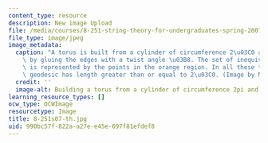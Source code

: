 ```yaml
---
content_type: resource
description: New image Upload
file: /media/courses/8-251-string-theory-for-undergraduates-spring-2007/990bc57f822aa27ee45e697f81efdef8_8-251s07-th.jpg
file_type: image/jpeg
image_metadata:
  caption: "A torus is built from a cylinder of circumference 2\u03C0 and length T\
    \ by gluing the edges with a twist angle \u03B8. The set of inequivalent tori\
    \ is represented by the points in the orange region. In all these tori the shortest\
    \ geodesic has length greater than or equal to 2\u03C0. (Image by MIT OpenCourseWare.)"
  credit: ''
  image-alt: Building a torus from a cylinder of circumference 2pi and length T.
learning_resource_types: []
ocw_type: OCWImage
resourcetype: Image
title: 8-251s07-th.jpg
uid: 990bc57f-822a-a27e-e45e-697f81efdef8
---
```

